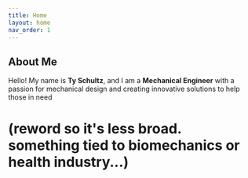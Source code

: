 ```yaml
---
title: Home
layout: home
nav_order: 1
---
```

About Me
---
Hello! My name is **Ty Schultz**, and I am a **Mechanical Engineer** with a passion for mechanical design and creating innovative solutions to help those in need 
# (reword so it's less broad. something tied to biomechanics or health industry...)
